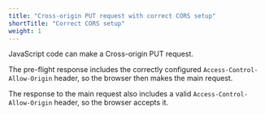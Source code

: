 ```yaml
---
title: "Cross-origin PUT request with correct CORS setup"
shortTitle: "Correct CORS setup"
weight: 1
---
```


JavaScript code can make a Cross-origin PUT request.

The pre-flight response includes the correctly configured `Access-Control-Allow-Origin` header, so the browser then makes the main request.

The response to the main request also includes a valid `Access-Control-Allow-Origin` header, so the browser accepts it.
